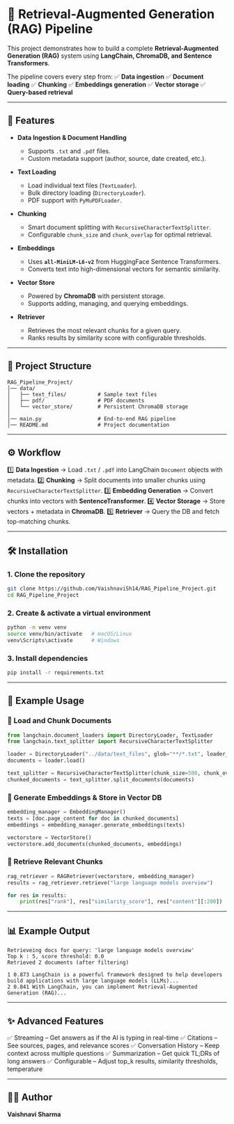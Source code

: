 
# 📘 Retrieval-Augmented Generation (RAG) Pipeline

This project demonstrates how to build a complete **Retrieval-Augmented Generation (RAG)** system using **LangChain, ChromaDB, and Sentence Transformers**.

The pipeline covers every step from:
✅ **Data ingestion**
✅ **Document loading**
✅ **Chunking**
✅ **Embeddings generation**
✅ **Vector storage**
✅ **Query-based retrieval**

---

## 🚀 Features

* **Data Ingestion & Document Handling**

  * Supports `.txt` and `.pdf` files.
  * Custom metadata support (author, source, date created, etc.).

* **Text Loading**

  * Load individual text files (`TextLoader`).
  * Bulk directory loading (`DirectoryLoader`).
  * PDF support with `PyMuPDFLoader`.

* **Chunking**

  * Smart document splitting with `RecursiveCharacterTextSplitter`.
  * Configurable `chunk_size` and `chunk_overlap` for optimal retrieval.

* **Embeddings**

  * Uses **`all-MiniLM-L6-v2`** from HuggingFace Sentence Transformers.
  * Converts text into high-dimensional vectors for semantic similarity.

* **Vector Store**

  * Powered by **ChromaDB** with persistent storage.
  * Supports adding, managing, and querying embeddings.

* **Retriever**

  * Retrieves the most relevant chunks for a given query.
  * Ranks results by similarity score with configurable thresholds.

---

## 📂 Project Structure

```
RAG_Pipeline_Project/
│── data/
│   ├── text_files/          # Sample text files
│   ├── pdf/                 # PDF documents
│   └── vector_store/        # Persistent ChromaDB storage
│
│── main.py                  # End-to-end RAG pipeline
│── README.md                # Project documentation
```

---

## ⚙️ Workflow

1️⃣ **Data Ingestion** → Load `.txt` / `.pdf` into LangChain `Document` objects with metadata.
2️⃣ **Chunking** → Split documents into smaller chunks using `RecursiveCharacterTextSplitter`.
3️⃣ **Embedding Generation** → Convert chunks into vectors with **SentenceTransformer**.
4️⃣ **Vector Storage** → Store vectors + metadata in **ChromaDB**.
5️⃣ **Retriever** → Query the DB and fetch top-matching chunks.

---

## 🛠️ Installation

### 1. Clone the repository

```bash
git clone https://github.com/VaishnaviSh14/RAG_Pipeline_Project.git
cd RAG_Pipeline_Project
```

### 2. Create & activate a virtual environment

```bash
python -m venv venv
source venv/bin/activate   # macOS/Linux
venv\Scripts\activate      # Windows
```

### 3. Install dependencies

```bash
pip install -r requirements.txt
```

---

## 📜 Example Usage

### 🔹 Load and Chunk Documents

```python
from langchain.document_loaders import DirectoryLoader, TextLoader
from langchain.text_splitter import RecursiveCharacterTextSplitter

loader = DirectoryLoader("../data/text_files", glob="**/*.txt", loader_cls=TextLoader)
documents = loader.load()

text_splitter = RecursiveCharacterTextSplitter(chunk_size=500, chunk_overlap=100)
chunked_documents = text_splitter.split_documents(documents)
```

### 🔹 Generate Embeddings & Store in Vector DB

```python
embedding_manager = EmbeddingManager()
texts = [doc.page_content for doc in chunked_documents]
embeddings = embedding_manager.generate_embeddings(texts)

vectorstore = VectorStore()
vectorstore.add_documents(chunked_documents, embeddings)
```

### 🔹 Retrieve Relevant Chunks

```python
rag_retriever = RAGRetriever(vectorstore, embedding_manager)
results = rag_retriever.retrieve("large language models overview")

for res in results:
    print(res["rank"], res["similarity_score"], res["content"][:200])
```

---

## 📊 Example Output

```
Retrieveing docs for query: 'large language models overview'
Top k : 5, score threshold: 0.0
Retrieved 2 documents (after filtering)

1 0.873 LangChain is a powerful framework designed to help developers build applications with large language models (LLMs)...
2 0.841 With LangChain, you can implement Retrieval-Augmented Generation (RAG)...
```

---

## ✨ Advanced Features

✅ Streaming – Get answers as if the AI is typing in real-time
✅ Citations – See sources, pages, and relevance scores
✅ Conversation History – Keep context across multiple questions
✅ Summarization – Get quick TL;DRs of long answers
✅ Configurable – Adjust top_k results, similarity thresholds, temperature

---

## 👩‍💻 Author

**Vaishnavi Sharma**




